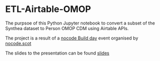 # ETL-Airtable-OMOP
The purpsoe of this Python Jupyter notebook to convert a subset of the Synthea dataset to Person OMOP CDM using Airtable APIs.

The project is a result of a [nocode Build day](https://lu.ma/nocodescotland) event organised by [nocode.scot](https://www.nocode.scot/)

The slides to the presentation can be found [slides](slides)
